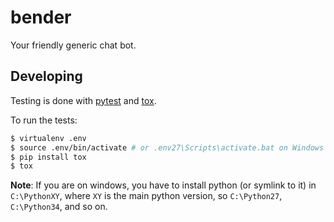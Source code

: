 # bender #

Your friendly generic chat bot.


## Developing ##

Testing is done with [pytest](http://pytest.org/latest/) and 
[tox](http://tox.readthedocs.org/en/latest/).

To run the tests:

```bash
$ virtualenv .env
$ source .env/bin/activate # or .env27\Scripts\activate.bat on Windows
$ pip install tox
$ tox
```

**Note**: If you are on windows, you have to install python (or symlink to it) in 
`C:\PythonXY`, where `XY` is the main python version, so `C:\Python27`, 
`C:\Python34`, and so on.   